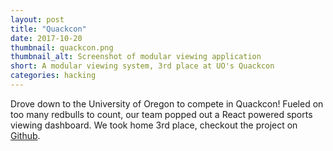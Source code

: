 ```yaml
---
layout: post
title: "Quackcon"
date: 2017-10-20
thumbnail: quackcon.png
thumbnail_alt: Screenshot of modular viewing application 
short: A modular viewing system, 3rd place at UO's Quackcon
categories: hacking
---
```


Drove down to the University of Oregon to compete in Quackcon! Fueled on too many redbulls to count, our team popped out a React powered sports viewing dashboard. We took home 3rd place, checkout the project on [Github](https://github.com/akadouri/QuackCon-70-21).
